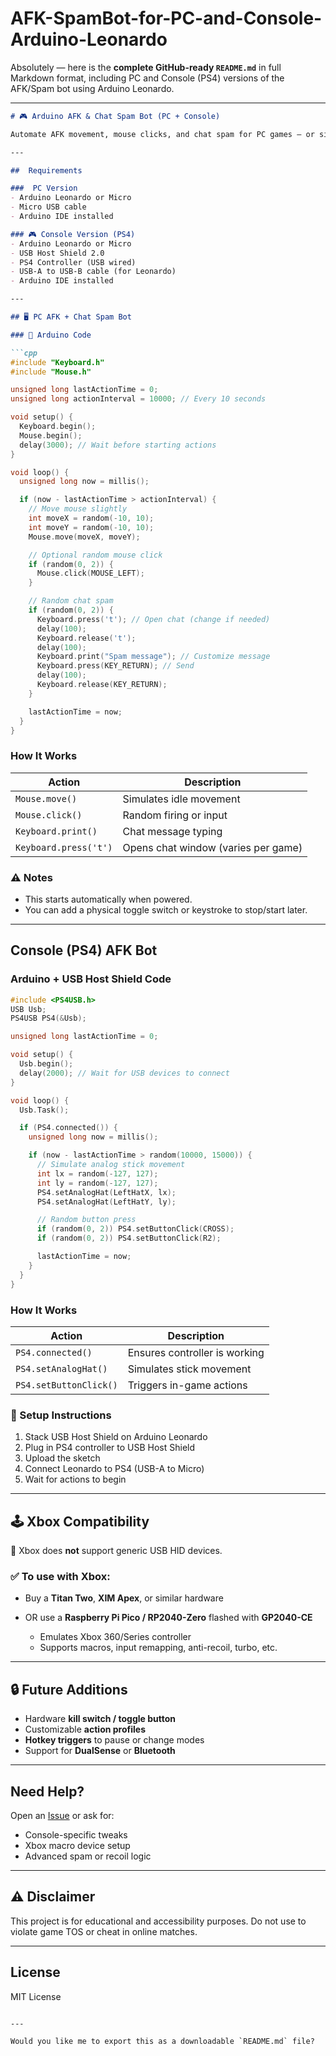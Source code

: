 # AFK-SpamBot-for-PC-and-Console-Arduino-Leonardo

Absolutely — here is the **complete GitHub-ready `README.md`** in full Markdown format, including PC and Console (PS4) versions of the AFK/Spam bot using Arduino Leonardo.

---

````markdown
# 🎮 Arduino AFK & Chat Spam Bot (PC + Console)

Automate AFK movement, mouse clicks, and chat spam for PC games — or simulate PS4 controller input using Arduino Leonardo with a USB Host Shield. Perfect for botting, farming, or just staying alive in multiplayer lobbies.

---

##  Requirements

###  PC Version
- Arduino Leonardo or Micro
- Micro USB cable
- Arduino IDE installed

### 🎮 Console Version (PS4)
- Arduino Leonardo or Micro
- USB Host Shield 2.0
- PS4 Controller (USB wired)
- USB-A to USB-B cable (for Leonardo)
- Arduino IDE installed

---

## 🖥️ PC AFK + Chat Spam Bot

### 🔧 Arduino Code

```cpp
#include "Keyboard.h"
#include "Mouse.h"

unsigned long lastActionTime = 0;
unsigned long actionInterval = 10000; // Every 10 seconds

void setup() {
  Keyboard.begin();
  Mouse.begin();
  delay(3000); // Wait before starting actions
}

void loop() {
  unsigned long now = millis();

  if (now - lastActionTime > actionInterval) {
    // Move mouse slightly
    int moveX = random(-10, 10);
    int moveY = random(-10, 10);
    Mouse.move(moveX, moveY);

    // Optional random mouse click
    if (random(0, 2)) {
      Mouse.click(MOUSE_LEFT);
    }

    // Random chat spam
    if (random(0, 2)) {
      Keyboard.press('t'); // Open chat (change if needed)
      delay(100);
      Keyboard.release('t');
      delay(100);
      Keyboard.print("Spam message"); // Customize message
      Keyboard.press(KEY_RETURN); // Send
      delay(100);
      Keyboard.release(KEY_RETURN);
    }

    lastActionTime = now;
  }
}
````

###  How It Works

| Action                | Description                         |
| --------------------- | ----------------------------------- |
| `Mouse.move()`        | Simulates idle movement             |
| `Mouse.click()`       | Random firing or input              |
| `Keyboard.print()`    | Chat message typing                 |
| `Keyboard.press('t')` | Opens chat window (varies per game) |

### ⚠️ Notes

* This starts automatically when powered.
* You can add a physical toggle switch or keystroke to stop/start later.

---

##  Console (PS4) AFK Bot

###  Arduino + USB Host Shield Code

```cpp
#include <PS4USB.h>
USB Usb;
PS4USB PS4(&Usb);

unsigned long lastActionTime = 0;

void setup() {
  Usb.begin();
  delay(2000); // Wait for USB devices to connect
}

void loop() {
  Usb.Task();

  if (PS4.connected()) {
    unsigned long now = millis();

    if (now - lastActionTime > random(10000, 15000)) {
      // Simulate analog stick movement
      int lx = random(-127, 127);
      int ly = random(-127, 127);
      PS4.setAnalogHat(LeftHatX, lx);
      PS4.setAnalogHat(LeftHatY, ly);

      // Random button press
      if (random(0, 2)) PS4.setButtonClick(CROSS);
      if (random(0, 2)) PS4.setButtonClick(R2);

      lastActionTime = now;
    }
  }
}
```

###  How It Works

| Action                 | Description                   |
| ---------------------- | ----------------------------- |
| `PS4.connected()`      | Ensures controller is working |
| `PS4.setAnalogHat()`   | Simulates stick movement      |
| `PS4.setButtonClick()` | Triggers in-game actions      |

### 🔌 Setup Instructions

1. Stack USB Host Shield on Arduino Leonardo
2. Plug in PS4 controller to USB Host Shield
3. Upload the sketch
4. Connect Leonardo to PS4 (USB-A to Micro)
5. Wait for actions to begin

---

## 🕹️ Xbox Compatibility

🚫 Xbox does **not** support generic USB HID devices.

### ✅ To use with Xbox:

* Buy a **Titan Two**, **XIM Apex**, or similar hardware
* OR use a **Raspberry Pi Pico / RP2040-Zero** flashed with **GP2040-CE**

  * Emulates Xbox 360/Series controller
  * Supports macros, input remapping, anti-recoil, turbo, etc.

---

## 🔒 Future Additions

* Hardware **kill switch / toggle button**
* Customizable **action profiles**
* **Hotkey triggers** to pause or change modes
* Support for **DualSense** or **Bluetooth**

---

##  Need Help?

Open an [Issue](https://github.com/your-username/your-repo/issues) or ask for:

* Console-specific tweaks
* Xbox macro device setup
* Advanced spam or recoil logic

---

## ⚠️ Disclaimer

This project is for educational and accessibility purposes. Do not use to violate game TOS or cheat in online matches.

---

##  License

MIT License

```

---

Would you like me to export this as a downloadable `README.md` file?
```
